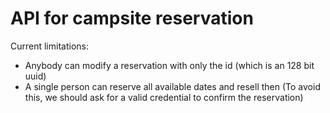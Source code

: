 # API for campsite reservation

Current limitations:
<br>
* Anybody can modify a reservation with only the id (which is an 128 bit uuid)
* A single person can reserve all available dates and resell then (To avoid this, we should ask for a valid credential to confirm the reservation)